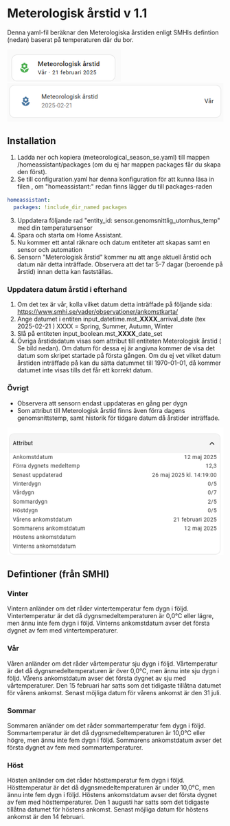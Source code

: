 # Meterologisk årstid v 1.1
 
Denna yaml-fil beräknar den Meterologiska årstiden enligt SMHIs defintion (nedan) baserat på temperaturen där du bor.

<img src="https://github.com/droidgren/home_assistant/blob/main/meteorological_season/brick-card.png">
<img src="https://github.com/droidgren/home_assistant/blob/main/meteorological_season/entitiy.png">


## Installation
1. Ladda ner och kopiera  (meteorological_season_se.yaml) till mappen /homeassistant/packages   (om du ej har mappen packages får du skapa den först).
2. Se till configuration.yaml har denna konfiguration för att kunna läsa in filen , om "homeassistant:" redan finns lägger du till packages-raden

```yaml
homeassistant:
  packages: !include_dir_named packages

```

3.  Uppdatera följande rad "entity_id: sensor.genomsnittlig_utomhus_temp"  med din temperatursensor
4.  Spara och starta om Home Assistant.
5.  Nu kommer ett antal räknare och datum entiteter att skapas samt en sensor och automation
6.  Sensorn "Meterologisk årstid" kommer nu att ange aktuell årstid och datum när detta inträffade.  Observera att det tar 5-7 dagar (beroende på årstid) innan detta kan fastställas.

###  Uppdatera datum årstid i efterhand
1. Om det tex är vår, kolla vilket datum detta inträffade på följande sida: https://www.smhi.se/vader/observationer/ankomstkarta/
2. Ange datumet i entiten input_datetime.mst_**XXXX**_arrival_date (tex 2025-02-21 ) XXXX = Spring, Summer, Autumn, Winter
3. Slå på entiteten input_boolean.mst_**XXXX**_date_set
4. Övriga årstidsdatum visas som attribut till entiteten Meterologisk årstid ( Se bild nedan). Om datum för dessa ej är angivna kommer de visa det datum som skripet startade på första gången. Om du ej vet vilket datum årstiden inträffade på kan du sätta datummet till 1970-01-01, då kommer datumet inte visas tills det får ett korrekt datum. 


### Övrigt
- Observera att sensorn endast uppdateras en gång per dygn
- Som attribut till Meterologisk årstid finns även förra dagens genomsnittstemp, samt historik för tidgare datum då årstider inträffade. 
<img src="https://github.com/droidgren/home_assistant/blob/main/meteorological_season/attribut.png">


## Defintioner (från SMHI) 
### Vinter
Vintern anländer om det råder vintertemperatur fem dygn i följd. 
Vintertemperatur är det då dygnsmedeltemperaturen är 0,0°C eller lägre, men ännu inte fem dygn i följd. 
Vinterns ankomstdatum avser det första dygnet av fem med vintertemperaturer.

### Vår
Våren anländer om det råder vårtemperatur sju dygn i följd. 
Vårtemperatur är det då dygnsmedeltemperaturen är över 0,0°C, men ännu inte sju dygn i följd. Vårens ankomstdatum avser det första dygnet av sju med vårtemperaturer. 
Den 15 februari har satts som det tidigaste tillåtna datumet för vårens ankomst. 
Senast möjliga datum för vårens ankomst är den 31 juli.

### Sommar
Sommaren anländer om det råder sommartemperatur fem dygn i följd. 
Sommartemperatur är det då dygnsmedeltemperaturen är 10,0°C eller högre, men ännu inte fem dygn i följd. 
Sommarens ankomstdatum avser det första dygnet av fem med sommartemperaturer.

### Höst
Hösten anländer om det råder hösttemperatur fem dygn i följd. 
Hösttemperatur är det då dygnsmedeltemperaturen är under 10,0°C, men ännu inte fem dygn i följd. Höstens ankomstdatum avser det första dygnet av fem med hösttemperaturer. 
Den 1 augusti har satts som det tidigaste tillåtna datumet för höstens ankomst. 
Senast möjliga datum för höstens ankomst är den 14 februari.

